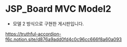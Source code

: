 # JSP_Board MVC Model2
- 모델 2 방식으로 구현한 게시판입니다.

https://truthful-accordion-f6c.notion.site/d876a9add0fd4c0c96cc666f8a60a093
